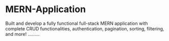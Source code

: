 # MERN-Application
Built and develop a fully functional full-stack MERN application with complete CRUD functionalities, authentication, pagination, sorting, filtering, and more!
.........